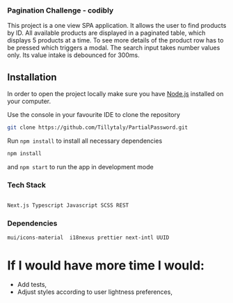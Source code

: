 ### Pagination Challenge - codibly

This project is a one view SPA application. It allows the user to find products by ID. All available products are displayed in a paginated table, which displays 5 products at a time. To see more details of the product row has to be pressed which triggers a modal. The search input takes number values only. Its value intake is debounced for 300ms.

## Installation

In order to open the project locally make sure you have [Node.js](https://nodejs.org/en/) installed on your computer.

Use the console in your favourite IDE to clone the repository

```bash
git clone https://github.com/Tillytaly/PartialPassword.git
```

Run `npm install` to install all necessary dependencies

```bash
npm install
```

and `npm start` to run the app in development mode

### Tech Stack

```bash

Next.js Typescript Javascript SCSS REST

```

### Dependencies

```
mui/icons-material  i18nexus prettier next-intl UUID

```

# If I would have more time I would:

- Add tests,
- Adjust styles according to user lightness preferences,
